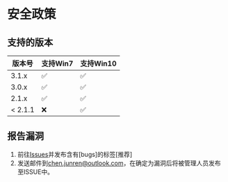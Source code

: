 # 安全政策

## 支持的版本


|  版本号    | 支持Win7            | 支持Win10          |
| --------- | ------------------ |------------------- |
|  3.1.x    | :white_check_mark: | :white_check_mark: |
|  3.0.x    | :white_check_mark: | :white_check_mark: |
|  2.1.x    | :white_check_mark: | :white_check_mark: |
| < 2.1.1   | :x:                | :white_check_mark: |

## 报告漏洞
1. 前往[Issues]()并发布含有[bugs]的标签[推荐]
2. 发送邮件到[chen.junren@outlook.com](mailto:chen.junren@outlook.com?subject=%E6%BC%8F%E6%B4%9E%E5%8F%8D%E9%A6%88)，在确定为漏洞后将被管理人员发布至ISSUE中。
